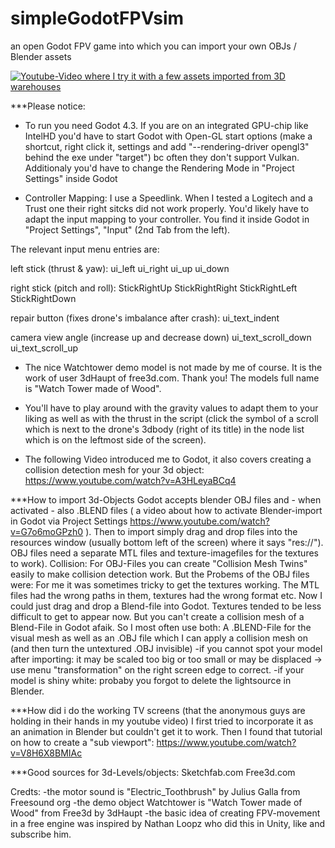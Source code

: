 # simpleGodotFPVsim
an open Godot FPV game into which you can import your own OBJs / Blender assets


[![Youtube-Video where I try it with a few assets imported from 3D warehouses](http://img.youtube.com/vi/YOUTUBE_VIDEO_ID_HERE/0.jpg)](https://www.youtube.com/watch?v=YDV4oYfQaaI)
 

***Please notice:
- To run you need Godot 4.3. If you are on an integrated GPU-chip like IntelHD you'd have to start Godot with Open-GL start options (make a shortcut, right click it, settings and add "--rendering-driver opengl3" behind the exe under "target") bc often they don't support Vulkan. Additionaly you'd have to change the Rendering Mode in "Project Settings" inside Godot

- Controller Mapping: I use a Speedlink. When I tested a Logitech and a Trust one their right sitcks did not work properly. You'd likely have to adapt the input mapping to your controller. You find it inside Godot in "Project Settings", "Input" (2nd Tab from the left). 

The relevant input menu entries are:


left stick (thrust & yaw):
ui_left
ui_right
ui_up
ui_down


right stick (pitch and roll):
StickRightUp
StickRightRight
StickRightLeft
StickRightDown


repair button (fixes drone's imbalance after crash):
ui_text_indent


camera view angle (increase up and decrease down)
ui_text_scroll_down
ui_text_scroll_up




- The nice Watchtower demo model is not made by me of course. It is the work of user 3dHaupt of free3d.com. Thank you! The models full name is "Watch Tower made of Wood".
 
- You'll have to play around with the gravity values to adapt them to your liking as well as with the thrust in the script (click the symbol of a scroll which is next to the drone's 3dbody (right of its title) in the node list which is on the leftmost side of the screen).

- The following Video introduced me to Godot, it also covers creating a collision detection mesh for your 3d object: https://www.youtube.com/watch?v=A3HLeyaBCq4


***How to import 3d-Objects
Godot accepts blender OBJ files and - when activated - also .BLEND files ( a video about how to activate Blender-import in Godot via Project Settings https://www.youtube.com/watch?v=G7o6moGPzh0 ).
Then to import simply drag and drop files into the resources window (usually bottom left of the screen) where it says "res://"). OBJ files need a separate MTL files and texture-imagefiles for the textures to work). 
Collision: For OBJ-Files you can create "Collision Mesh Twins" easily to make collision detection work. But the Probems of the OBJ files were: For me it was sometimes tricky to get the textures working. The MTL files had the wrong paths in them, textures had the wrong format etc.
Now I could just drag and drop a Blend-file into Godot. Textures tended to be less difficult to get to appear now.
But you can't create a collision mesh of a Blend-File in Godot afaik. So I most often use both: A .BLEND-File for the visual mesh as well as an .OBJ file which I can apply a collision mesh on (and then turn the untextured .OBJ invisible)
-if you cannot spot your model after importing: it may be scaled too big or too small or may be displaced -> use menu "transformation" on the right screen edge to correct.
-if your model is shiny white: probaby you forgot to delete the lightsource in Blender.

***How did i do the working TV screens (that the anonymous guys are holding in their hands in my youtube video)
I first tried to incorporate it as an animation in Blender but couldn't get it to work. Then I found that tutorial on how to create a "sub viewport":
https://www.youtube.com/watch?v=V8H6X8BMIAc



***Good sources for 3d-Levels/objects:
Sketchfab.com
Free3d.com


Credts:
-the motor sound is "Electric_Toothbrush" by Julius Galla from Freesound org
-the demo object Watchtower is "Watch Tower made of Wood" from Free3d by 3dHaupt
-the basic idea of creating FPV-movement in a free engine was inspired by Nathan Loopz who did this in Unity, like and subscribe him. 
